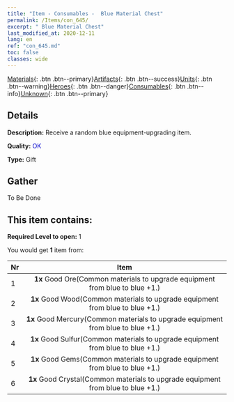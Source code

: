 ```yaml
---
title: "Item - Consumables -  Blue Material Chest"
permalink: /Items/con_645/
excerpt: " Blue Material Chest"
last_modified_at: 2020-12-11
lang: en
ref: "con_645.md"
toc: false
classes: wide
---
```

 [Materials](/Items/){: .btn .btn--primary}[Artifacts](/Items/Artifacts/){: .btn .btn--success}[Units](/Items/Units/){: .btn .btn--warning}[Heroes](/Items/Heroes/){: .btn .btn--danger}[Consumables](/Items/Consumables/){: .btn .btn--info}[Unknown](/Items/Unknown/){: .btn .btn--primary}

## Details
 **Description:** Receive a random blue equipment-upgrading item.

 **Quality:** <span style="color: #0000CD">OK</span>

 **Type:** Gift

## Gather

  To Be Done

## This item contains:

 **Required Level to open:** 1

 You would get **1** item  from:

  | Nr |      Item    |
  |:---|:------------:|
  | 1 |  **1x** Good Ore(Common materials to upgrade equipment from blue to blue +1.) | 
  | 2 |  **1x** Good Wood(Common materials to upgrade equipment from blue to blue +1.) | 
  | 3 |  **1x** Good Mercury(Common materials to upgrade equipment from blue to blue +1.) | 
  | 4 |  **1x** Good Sulfur(Common materials to upgrade equipment from blue to blue +1.) | 
  | 5 |  **1x** Good Gems(Common materials to upgrade equipment from blue to blue +1.) | 
  | 6 |  **1x** Good Crystal(Common materials to upgrade equipment from blue to blue +1.) | 
